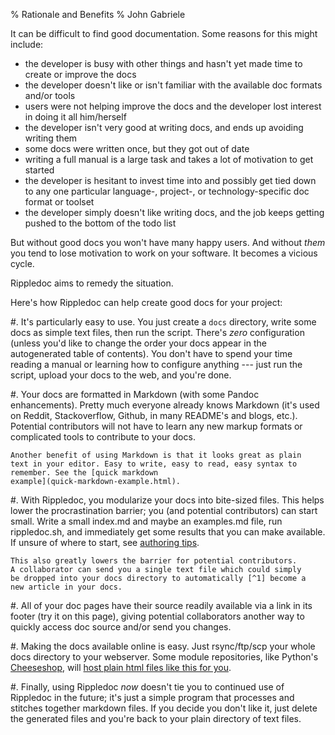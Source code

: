 % Rationale and Benefits
% John Gabriele

It can be difficult to find good documentation. Some reasons for this
might include:

  * the developer is busy with other things and hasn't yet made time
    to create or improve the docs
  * the developer doesn't like or isn't familiar with the available
    doc formats and/or tools
  * users were not helping improve the docs and the developer lost
    interest in doing it all him/herself
  * the developer isn't very good at writing docs, and ends up
    avoiding writing them
  * some docs were written once, but they got out of date
  * writing a full manual is a large task and takes a lot of
    motivation to get started
  * the developer is hesitant to invest time into and possibly get
    tied down to any one particular language-, project-, or
    technology-specific doc format or toolset
  * the developer simply doesn't like writing docs, and the job
    keeps getting pushed to the bottom of the todo list

But without good docs you won't have many happy users. And without
*them* you tend to lose motivation to work on your software. It
becomes a vicious cycle.

Rippledoc aims to remedy the situation.

Here's how Rippledoc can help create good docs for your project:

 #. It's particularly easy to use. You just create a `docs` directory,
    write some docs as simple text files, then run the script. There's
    *zero* configuration (unless you'd like to change the order your
    docs appear in the autogenerated table of contents). You don't
    have to spend your time reading a manual or learning how to
    configure anything --- just run the script, upload your docs to
    the web, and you're done.

 #. Your docs are formatted in Markdown (with some Pandoc
    enhancements). Pretty much everyone already knows Markdown (it's
    used on Reddit, Stackoverflow, Github, in many README's and blogs,
    etc.). Potential contributors will not have to learn any new
    markup formats or complicated tools to contribute to your docs.

    Another benefit of using Markdown is that it looks great as plain
    text in your editor. Easy to write, easy to read, easy syntax to
    remember. See the [quick markdown
    example](quick-markdown-example.html).

 #. With Rippledoc, you modularize your docs into bite-sized files.
    This helps lower the procrastination barrier; you (and potential
    contributors) can start small. Write a small index.md and maybe an
    examples.md file, run rippledoc.sh, and immediately get some
    results that you can make available. If unsure of where to start,
    see [authoring tips](authoring-tips.html).

    This also greatly lowers the barrier for potential contributors.
    A collaborator can send you a single text file which could simply
    be dropped into your docs directory to automatically [^1] become a
    new article in your docs.

 #. All of your doc pages have their source readily available via a
    link in its footer (try it on this page), giving potential
    collaborators another way to quickly access doc source and/or send
    you changes.

 #. Making the docs available online is easy. Just rsync/ftp/scp your
    whole docs directory to your webserver. Some module repositories,
    like Python's [Cheeseshop](http://cheeseshop.python.org), will
    [host plain html files like this for
    you](https://wiki.python.org/moin/PyPiDocumentationHosting).

 #. Finally, using Rippledoc *now* doesn't tie you to continued use of
    Rippledoc in the future; it's just a simple program that processes
    and stitches together markdown files. If you decide you don't like
    it, just delete the generated files and you're back to your plain
    directory of text files.

[^1]: Well, almost automatically; you'd also need to add the file to
your toc.conf.
